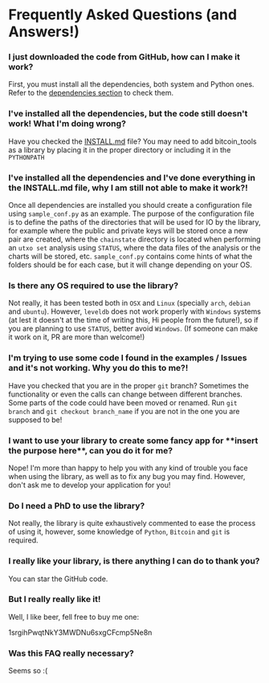 # Frequently Asked Questions (and Answers!)

### I just downloaded the code from GitHub, how can I make it work?

First, you must install all the dependencies, both system and Python ones. Refer to the [dependencies section](DEPENDENCIES.md) to check them.

### I've installed all the dependencies, but the code still doesn't work! What I'm doing wrong?

Have you checked the [INSTALL.md](INSTALL.md) file? You may need to add bitcoin_tools as a library by placing it in the proper directory or including it in the `PYTHONPATH`

### I've installed all the dependencies and I've done everything in the INSTALL.md file, why I am still not able to make it work?!

Once all dependencies are installed you should create a configuration file using `sample_conf.py` as an example. The purpose
of the configuration file is to define the paths of the directories that will be used for IO by the library, for example
where the public and private keys will be stored once a new pair are created, where the `chainstate` directory is located
when performing an `utxo set` analysis using `STATUS`, where the data files of the analysis or the charts will be stored,
etc. `sample_conf.py` contains come hints of what the folders should be for each case, but it will change depending on your OS.

### Is there any OS required to use the library?

Not really, it has been tested both in `OSX` and `Linux` (specially `arch`, `debian` and `ubuntu`). However, `leveldb` does
not work properly with `Windows` systems (at lest it doesn't at the time of writing this, Hi people from the future!), so if
you are planning to use `STATUS`, better avoid `Windows`. (If someone can make it work on it, PR are more than welcome!)


### I'm trying to use some code I found in the examples / Issues and it's not working. Why you do this to me?!

Have you checked that you are in the proper `git` branch? Sometimes the functionality or even the calls can change between
different branches. Some parts of the code could have been moved or renamed. Run `git branch` and `git checkout branch_name`
if you are not in the one you are supposed to be!

### I want to use your library to create some fancy app for \*\*insert the purpose here\*\*, can you do it for me?

Nope! I'm more than happy to help you with any kind of trouble you face when using the library, as well as to fix any
bug you may find. However, don't ask me to develop your application for you!

### Do I need a PhD to use the library?

Not really, the library is quite exhaustively commented to ease the process of using it, however, some knowledge of `Python`,
`Bitcoin` and `git` is required.

### I really like your library, is there anything I can do to thank you?

You can star the GitHub code.

### But I really really like it!

Well, I like beer, fell free to buy me one:

1srgihPwqtNkY3MWDNu6sxgCFcmp5Ne8n

### Was this FAQ really necessary?

Seems so :(

